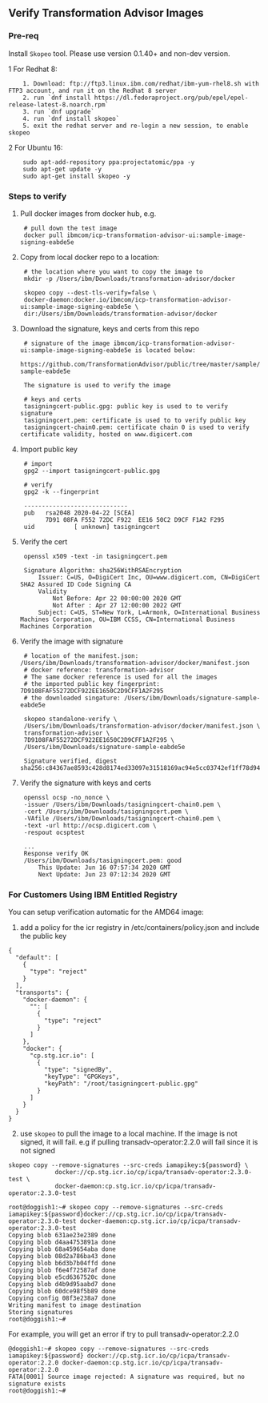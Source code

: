 ## Verify Transformation Advisor Images

### Pre-req

Install `Skopeo` tool. Please use version 0.1.40+ and non-dev version.

   1 For Redhat 8:

        1. Download: ftp://ftp3.linux.ibm.com/redhat/ibm-yum-rhel8.sh with FTP3 account, and run it on the Redhat 8 server
        2. run `dnf install https://dl.fedoraproject.org/pub/epel/epel-release-latest-8.noarch.rpm`
        3. run `dnf upgrade`
        4. run `dnf install skopeo`
        5. exit the redhat server and re-login a new session, to enable skopeo

   2 For Ubuntu 16:

        sudo apt-add-repository ppa:projectatomic/ppa -y
        sudo apt-get update -y
        sudo apt-get install skopeo -y

### Steps to verify

1. Pull docker images from docker hub, e.g.

        # pull down the test image
        docker pull ibmcom/icp-transformation-advisor-ui:sample-image-signing-eabde5e

2. Copy from local docker repo to a location:

        # the location where you want to copy the image to
        mkdir -p /Users/ibm/Downloads/transformation-advisor/docker

        skopeo copy --dest-tls-verify=false \
        docker-daemon:docker.io/ibmcom/icp-transformation-advisor-ui:sample-image-signing-eabde5e \
        dir:/Users/ibm/Downloads/transformation-advisor/docker

3. Download the signature, keys and certs from this repo

        # signature of the image ibmcom/icp-transformation-advisor-ui:sample-image-signing-eabde5e is located below:
        https://github.com/TransformationAdvisor/public/tree/master/sample/signature-sample-eabde5e

        The signature is used to verify the image

        # keys and certs
        tasigningcert-public.gpg: public key is used to to verify signature
        tasigningcert.pem: certificate is used to to verify public key
        tasigningcert-chain0.pem: certificate chain 0 is used to verify certificate validity, hosted on www.digicert.com

4. Import public key

        # import
        gpg2 --import tasigningcert-public.gpg

        # verify
        gpg2 -k --fingerprint

        -----------------------------
        pub   rsa2048 2020-04-22 [SCEA]
              7D91 08FA F552 72DC F922  EE16 50C2 D9CF F1A2 F295
        uid           [ unknown] tasigningcert

5. Verify the cert

        openssl x509 -text -in tasigningcert.pem

        Signature Algorithm: sha256WithRSAEncryption
            Issuer: C=US, O=DigiCert Inc, OU=www.digicert.com, CN=DigiCert SHA2 Assured ID Code Signing CA
            Validity
                Not Before: Apr 22 00:00:00 2020 GMT
                Not After : Apr 27 12:00:00 2022 GMT
            Subject: C=US, ST=New York, L=Armonk, O=International Business Machines Corporation, OU=IBM CCSS, CN=International Business Machines Corporation

6. Verify the image with signature

        # location of the manifest.json: /Users/ibm/Downloads/transformation-advisor/docker/manifest.json
        # docker reference: transformation-advisor 
        # The same docker reference is used for all the images
        # the imported public key fingerprint: 7D9108FAF55272DCF922EE1650C2D9CFF1A2F295
        # the downloaded singature: /Users/ibm/Downloads/signature-sample-eabde5e
      
        skopeo standalone-verify \
        /Users/ibm/Downloads/transformation-advisor/docker/manifest.json \
        transformation-advisor \
        7D9108FAF55272DCF922EE1650C2D9CFF1A2F295 \
        /Users/ibm/Downloads/signature-sample-eabde5e

        Signature verified, digest sha256:c84367ae8593c428d8174ed33097e31518169ac94e5cc03742ef1ff78d94bd5f

7. Verify the signature with keys and certs

        openssl ocsp -no_nonce \
        -issuer /Users/ibm/Downloads/tasigningcert-chain0.pem \
        -cert /Users/ibm/Downloads/tasigningcert.pem \
        -VAfile /Users/ibm/Downloads/tasigningcert-chain0.pem \
        -text -url http://ocsp.digicert.com \
        -respout ocsptest
        
        ...
        Response verify OK
        /Users/ibm/Downloads/tasigningcert.pem: good
        	This Update: Jun 16 07:57:34 2020 GMT
        	Next Update: Jun 23 07:12:34 2020 GMT
         
### For Customers Using IBM Entitled Registry

You can setup verification automatic for the AMD64 image:

1. add a policy for the icr registry in /etc/containers/policy.json and include the public key
  ```
  {
    "default": [
      {
        "type": "reject"
      }
    ],
    "transports": {
      "docker-daemon": {
        "": [
          {
            "type": "reject"
          }
        ]
      },
      "docker": {
        "cp.stg.icr.io": [
          {
            "type": "signedBy",
            "keyType": "GPGKeys",
            "keyPath": "/root/tasigningcert-public.gpg"
          }
        ]
      }
    }
  }
  ```
2. use `skopeo` to pull the image to a local machine. If the image is not signed, it will fail. e.g if pulling transadv-operator:2.2.0 will fail since it is not signed
  ```
  skopeo copy --remove-signatures --src-creds iamapikey:${password} \
               docker://cp.stg.icr.io/cp/icpa/transadv-operator:2.3.0-test \
               docker-daemon:cp.stg.icr.io/cp/icpa/transadv-operator:2.3.0-test
  ```
  ```
  root@doggish1:~# skopeo copy --remove-signatures --src-creds iamapikey:${password}docker://cp.stg.icr.io/cp/icpa/transadv-operator:2.3.0-test docker-daemon:cp.stg.icr.io/cp/icpa/transadv-operator:2.3.0-test 
  Copying blob 631ae23e2389 done
  Copying blob d4aa4753891a done
  Copying blob 68a459654aba done
  Copying blob 08d2a786ba43 done
  Copying blob b6d3b7b04ffd done
  Copying blob f6e4f72587af done
  Copying blob e5cd6367520c done
  Copying blob d4b9d95aabd7 done
  Copying blob 60dce98f5b89 done
  Copying config 08f3e238a7 done
  Writing manifest to image destination
  Storing signatures
  root@doggish1:~#
  ```
  For example, you will get an error if try to pull transadv-operator:2.2.0
  ```
  @doggish1:~# skopeo copy --remove-signatures --src-creds iamapikey:${password} docker://cp.stg.icr.io/cp/icpa/transadv-operator:2.2.0 docker-daemon:cp.stg.icr.io/cp/icpa/transadv-operator:2.2.0 
  FATA[0001] Source image rejected: A signature was required, but no signature exists 
  root@doggish1:~#
  ```
